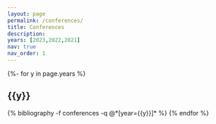 ```yaml
---
layout: page
permalink: /conferences/
title: Conferences
description: 
years: [2023,2022,2021]
nav: true
nav_order: 1
---
```

<!-- _pages/conferences.md -->
<div class="publications">

{%- for y in page.years %}
  <h2 class="year">{{y}}</h2>
  {% bibliography -f conferences -q @*[year={{y}}]* %}
{% endfor %}

</div>
